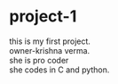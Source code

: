 # project-1
this is my first project.
<br>
owner-krishna verma.
<br>
she is pro coder
<br>
she codes in C and python.


 
 
 
 


